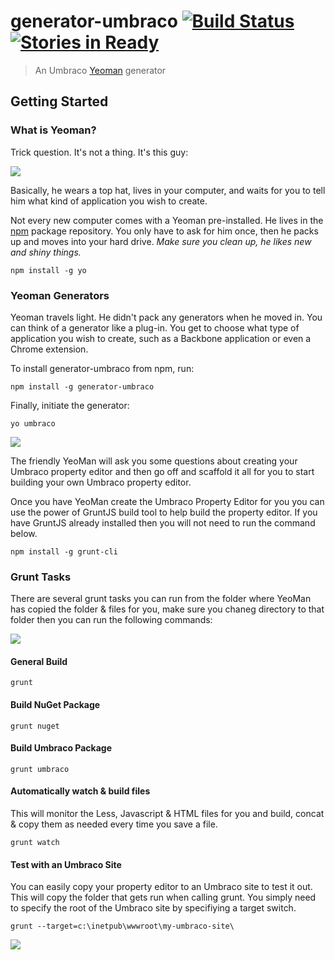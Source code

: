 # generator-umbraco [![Build Status](https://secure.travis-ci.org/warrenbuckley/generator-umbraco.png?branch=master)](https://travis-ci.org/warrenbuckley/generator-umbraco) [![Stories in Ready](https://badge.waffle.io/warrenbuckley/generator-umbraco.png?label=ready&title=Ready)](https://waffle.io/warrenbuckley/generator-umbraco)

> An Umbraco [Yeoman](http://yeoman.io) generator

## Getting Started

### What is Yeoman?

Trick question. It's not a thing. It's this guy:

![](http://i.imgur.com/JHaAlBJ.png)

Basically, he wears a top hat, lives in your computer, and waits for you to tell him what kind of application you wish to create.

Not every new computer comes with a Yeoman pre-installed. He lives in the [npm](https://npmjs.org) package repository. You only have to ask for him once, then he packs up and moves into your hard drive. *Make sure you clean up, he likes new and shiny things.*

```
npm install -g yo
```

### Yeoman Generators

Yeoman travels light. He didn't pack any generators when he moved in. You can think of a generator like a plug-in. You get to choose what type of application you wish to create, such as a Backbone application or even a Chrome extension.

To install generator-umbraco from npm, run:

```
npm install -g generator-umbraco
```

Finally, initiate the generator:

```
yo umbraco
```
![](https://raw.github.com/warrenbuckley/generator-umbraco/master/yo-umbraco.gif)


The friendly YeoMan will ask you some questions about creating your Umbraco property editor and then go off and scaffold it all for you to start building your own Umbraco property editor.

Once you have YeoMan create the Umbraco Property Editor for you you can use the power of GruntJS build tool to help build the property editor. If you have GruntJS already installed then you will not need to run the command below.

```
npm install -g grunt-cli
```

### Grunt Tasks
There are several grunt tasks you can run from the folder where YeoMan has copied the folder & files for you, make sure you chaneg directory to that folder then you can run the following commands:

![](https://raw.github.com/warrenbuckley/generator-umbraco/master/yo-umbraco-grunt.gif)


#### General Build
```
grunt
```

#### Build NuGet Package
```
grunt nuget
```

#### Build Umbraco Package
```
grunt umbraco
```

#### Automatically watch & build files
This will monitor the Less, Javascript & HTML files for you and build, concat & copy them as needed every time you save a file.
```
grunt watch
```

#### Test with an Umbraco Site
You can easily copy your property editor to an Umbraco site to test it out. This will copy the folder that gets run when calling grunt. You simply need to specify the root of the Umbraco site by specifiying a target switch.
```
grunt --target=c:\inetpub\wwwroot\my-umbraco-site\
```

![](https://raw.github.com/warrenbuckley/generator-umbraco/master/yo-umbraco-grunt-target.gif)
